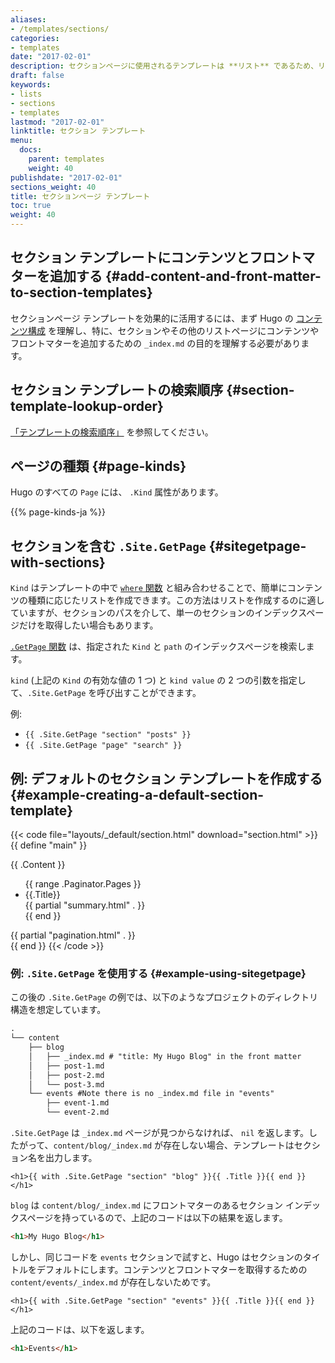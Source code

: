 ```yaml
---
aliases:
- /templates/sections/
categories:
- templates
date: "2017-02-01"
description: セクションページに使用されるテンプレートは **リスト** であるため、リストページで使用できるすべての変数とメソッドを備えています。
draft: false
keywords:
- lists
- sections
- templates
lastmod: "2017-02-01"
linktitle: セクション テンプレート
menu:
  docs:
    parent: templates
    weight: 40
publishdate: "2017-02-01"
sections_weight: 40
title: セクションページ テンプレート
toc: true
weight: 40
---
```


## セクション テンプレートにコンテンツとフロントマターを追加する {#add-content-and-front-matter-to-section-templates}

セクションページ テンプレートを効果的に活用するには、まず Hugo の [コンテンツ構成](/content-management/organization/) を理解し、特に、セクションやその他のリストページにコンテンツやフロントマターを追加するための `_index.md` の目的を理解する必要があります。

## セクション テンプレートの検索順序 {#section-template-lookup-order}

[「テンプレートの検索順序」](/templates/lookup-order/) を参照してください。

## ページの種類 {#page-kinds}

Hugo のすべての `Page` には、 `.Kind` 属性があります。

{{% page-kinds-ja %}}

## セクションを含む `.Site.GetPage` {#sitegetpage-with-sections}

`Kind` はテンプレートの中で [`where` 関数][where] と組み合わせることで、簡単にコンテンツの種類に応じたリストを作成できます。この方法はリストを作成するのに適していますが、セクションのパスを介して、単一のセクションのインデックスページだけを取得したい場合もあります。

[`.GetPage` 関数][getpage] は、指定された `Kind` と `path` のインデックスページを検索します。

`kind` (上記の `Kind` の有効な値の 1 つ) と `kind value` の 2 つの引数を指定して、`.Site.GetPage` を呼び出すことができます。 

例:

- `{{ .Site.GetPage "section" "posts" }}`
- `{{ .Site.GetPage "page" "search" }}`

## 例: デフォルトのセクション テンプレートを作成する {#example-creating-a-default-section-template}

{{< code file="layouts/_default/section.html" download="section.html" >}}
{{ define "main" }}
  <main>
      {{ .Content }}
          <ul class="contents">
          {{ range .Paginator.Pages }}
              <li>{{.Title}}
                  <div>
                    {{ partial "summary.html" . }}
                  </div>
              </li>
          {{ end }}
          </ul>
      {{ partial "pagination.html" . }}
  </main>
{{ end }}
{{< /code >}}

### 例: `.Site.GetPage` を使用する {#example-using-sitegetpage}

この後の `.Site.GetPage` の例では、以下のようなプロジェクトのディレクトリ構造を想定しています。

```txt
.
└── content
    ├── blog
    │   ├── _index.md # "title: My Hugo Blog" in the front matter
    │   ├── post-1.md
    │   ├── post-2.md
    │   └── post-3.md
    └── events #Note there is no _index.md file in "events"
        ├── event-1.md
        └── event-2.md
```

`.Site.GetPage` は `_index.md` ページが見つからなければ、 `nil` を返します。したがって、`content/blog/_index.md` が存在しない場合、テンプレートはセクション名を出力します。

```go-html-template
<h1>{{ with .Site.GetPage "section" "blog" }}{{ .Title }}{{ end }}</h1>
```

`blog` は `content/blog/_index.md` にフロントマターのあるセクション インデックスページを持っているので、上記のコードは以下の結果を返します。

```html
<h1>My Hugo Blog</h1>
```

しかし、同じコードを `events` セクションで試すと、Hugo はセクションのタイトルをデフォルトにします。コンテンツとフロントマターを取得するための `content/events/_index.md` が存在しないためです。

```go-html-template
<h1>{{ with .Site.GetPage "section" "events" }}{{ .Title }}{{ end }}</h1>
```

上記のコードは、以下を返します。

```html
<h1>Events</h1>
```

[contentorg]: /content-management/organization/
[getpage]: /function/getpage/
[lists]: /templates/lists/
[lookup]: /templates/lookup-order/
[where]: /function/where/
[sections]: /content-management/sections/
